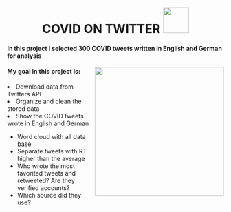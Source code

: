 <html>
<body>
  <h1 align='center'>COVID ON TWITTER <img height="60" src="https://emojipedia-us.s3.dualstack.us-west-1.amazonaws.com/thumbs/160/twitter/282/bird_1f426.png"/></h1>
  <h4>In this project I selected 300 COVID tweets written in English and German for analysis </h4>
    <img align='right' height=300 src="https://www.vdh.virginia.gov/content/uploads/sites/182/2021/09/Group-of-People-Masking500.png"/>
  <h4>My goal in this project is:</h4>
  <li>Download data from Twitters API</li>
  <li>Organize and clean the stored data</li>
  <li>Show the COVID tweets wrote in English and German</li>
    <ul>
      <li>Word cloud with all data base </li>
      <li>Separate tweets with RT higher than the average</li>
      <li>Who wrote the most favorited tweets and retweeted? Are they verified accounts?</li>
      <li>Which source did they use?</li>
    </ul>

  </body>
</html>
